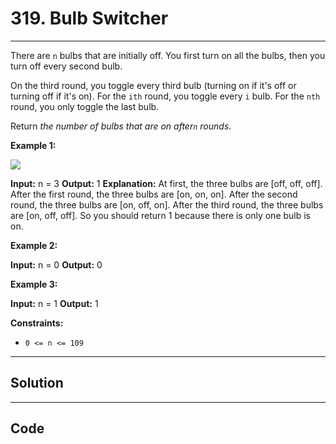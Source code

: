# 319. Bulb Switcher

---

There are `n` bulbs that are initially off. You first turn on all the bulbs, then you turn off every second bulb.

On the third round, you toggle every third bulb (turning on if it's off or turning off if it's on). For the `ith` round, you toggle every `i` bulb. For the `nth` round, you only toggle the last bulb.

Return _the number of bulbs that are on after`n` rounds_.

 

**Example 1:**

![](https://assets.leetcode.com/uploads/2020/11/05/bulb.jpg)


**Input:** n = 3
**Output:** 1
**Explanation:** At first, the three bulbs are [off, off, off].
After the first round, the three bulbs are [on, on, on].
After the second round, the three bulbs are [on, off, on].
After the third round, the three bulbs are [on, off, off]. 
So you should return 1 because there is only one bulb is on.

**Example 2:**


**Input:** n = 0
**Output:** 0


**Example 3:**


**Input:** n = 1
**Output:** 1


 

**Constraints:**

  * `0 <= n <= 109`

---

## Solution



---

## Code
```python


```